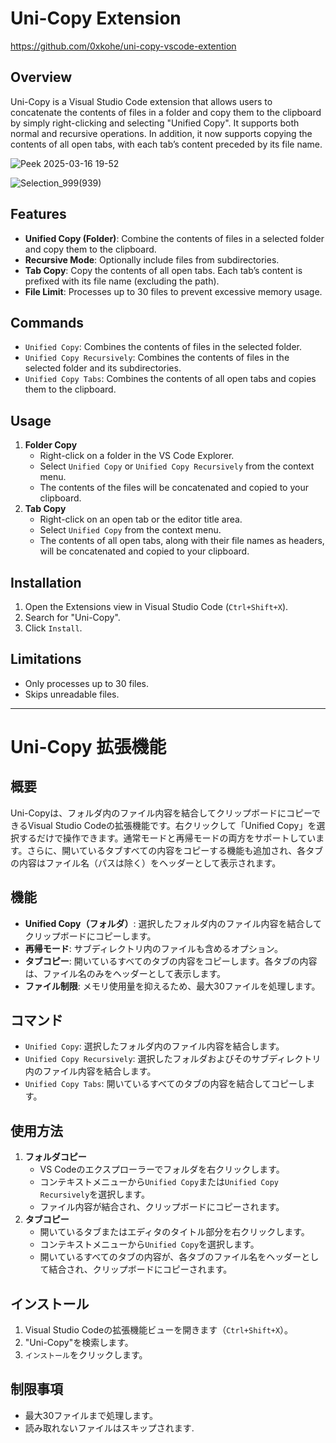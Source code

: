 # Uni-Copy Extension

https://github.com/0xkohe/uni-copy-vscode-extention

## Overview

Uni-Copy is a Visual Studio Code extension that allows users to concatenate the contents of files in a folder and copy them to the clipboard by simply right-clicking and selecting "Unified Copy". It supports both normal and recursive operations. In addition, it now supports copying the contents of all open tabs, with each tab’s content preceded by its file name.

![Peek 2025-03-16 19-52](https://github.com/user-attachments/assets/c4740ab8-2b94-48ec-8d19-866a0b9a3ca4)

![Selection_999(939)](https://github.com/user-attachments/assets/ca258429-c68c-463f-8888-7c59f1b2e56f)

## Features

- **Unified Copy (Folder)**: Combine the contents of files in a selected folder and copy them to the clipboard.
- **Recursive Mode**: Optionally include files from subdirectories.
- **Tab Copy**: Copy the contents of all open tabs. Each tab’s content is prefixed with its file name (excluding the path).
- **File Limit**: Processes up to 30 files to prevent excessive memory usage.

## Commands

- `Unified Copy`: Combines the contents of files in the selected folder.
- `Unified Copy Recursively`: Combines the contents of files in the selected folder and its subdirectories.
- `Unified Copy Tabs`: Combines the contents of all open tabs and copies them to the clipboard.

## Usage

1. **Folder Copy**
   - Right-click on a folder in the VS Code Explorer.
   - Select `Unified Copy` or `Unified Copy Recursively` from the context menu.
   - The contents of the files will be concatenated and copied to your clipboard.
2. **Tab Copy**
   - Right-click on an open tab or the editor title area.
   - Select `Unified Copy` from the context menu.
   - The contents of all open tabs, along with their file names as headers, will be concatenated and copied to your clipboard.

## Installation

1. Open the Extensions view in Visual Studio Code (`Ctrl+Shift+X`).
2. Search for "Uni-Copy".
3. Click `Install`.

## Limitations

- Only processes up to 30 files.
- Skips unreadable files.

---

# Uni-Copy 拡張機能

## 概要

Uni-Copyは、フォルダ内のファイル内容を結合してクリップボードにコピーできるVisual Studio Codeの拡張機能です。右クリックして「Unified Copy」を選択するだけで操作できます。通常モードと再帰モードの両方をサポートしています。さらに、開いているタブすべての内容をコピーする機能も追加され、各タブの内容はファイル名（パスは除く）をヘッダーとして表示されます。

## 機能

- **Unified Copy（フォルダ）**: 選択したフォルダ内のファイル内容を結合してクリップボードにコピーします。
- **再帰モード**: サブディレクトリ内のファイルも含めるオプション。
- **タブコピー**: 開いているすべてのタブの内容をコピーします。各タブの内容は、ファイル名のみをヘッダーとして表示します。
- **ファイル制限**: メモリ使用量を抑えるため、最大30ファイルを処理します。

## コマンド

- `Unified Copy`: 選択したフォルダ内のファイル内容を結合します。
- `Unified Copy Recursively`: 選択したフォルダおよびそのサブディレクトリ内のファイル内容を結合します。
- `Unified Copy Tabs`: 開いているすべてのタブの内容を結合してコピーします。

## 使用方法

1. **フォルダコピー**
   - VS Codeのエクスプローラーでフォルダを右クリックします。
   - コンテキストメニューから`Unified Copy`または`Unified Copy Recursively`を選択します。
   - ファイル内容が結合され、クリップボードにコピーされます。
2. **タブコピー**
   - 開いているタブまたはエディタのタイトル部分を右クリックします。
   - コンテキストメニューから`Unified Copy`を選択します。
   - 開いているすべてのタブの内容が、各タブのファイル名をヘッダーとして結合され、クリップボードにコピーされます。

## インストール

1. Visual Studio Codeの拡張機能ビューを開きます（`Ctrl+Shift+X`）。
2. "Uni-Copy"を検索します。
3. `インストール`をクリックします。

## 制限事項

- 最大30ファイルまで処理します。
- 読み取れないファイルはスキップされます.
